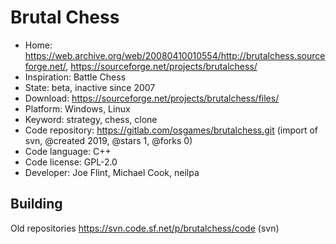 # Brutal Chess

- Home: https://web.archive.org/web/20080410010554/http://brutalchess.sourceforge.net/, https://sourceforge.net/projects/brutalchess/
- Inspiration: Battle Chess
- State: beta, inactive since 2007
- Download: https://sourceforge.net/projects/brutalchess/files/
- Platform: Windows, Linux
- Keyword: strategy, chess, clone
- Code repository: https://gitlab.com/osgames/brutalchess.git (import of svn, @created 2019, @stars 1, @forks 0)
- Code language: C++
- Code license: GPL-2.0
- Developer: Joe Flint, Michael Cook, neilpa

## Building

Old repositories https://svn.code.sf.net/p/brutalchess/code (svn)